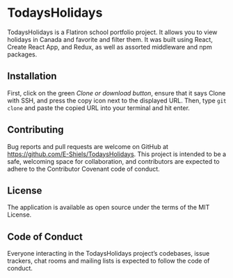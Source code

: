 # TodaysHolidays
TodaysHolidays is a Flatiron school portfolio project. It allows you to view holidays in Canada and favorite and filter them. It was built using React, Create React App, and Redux, as well as assorted middleware and npm packages.
## Installation ##
First, click on the green *Clone or download button*, ensure that it says Clone with SSH, and press the copy icon next to the displayed URL. Then, type `git clone` and paste the copied URL into your terminal and hit enter.
## Contributing ##
Bug reports and pull requests are welcome on GitHub at https://github.com/E-Shiels/TodaysHolidays. This project is intended to be a safe, welcoming space for collaboration, and contributors are expected to adhere to the Contributor Covenant code of conduct.
## License ##
The application is available as open source under the terms of the MIT License.
## Code of Conduct ##
Everyone interacting in the TodaysHolidays project’s codebases, issue trackers, chat rooms and mailing lists is expected to follow the code of conduct.
